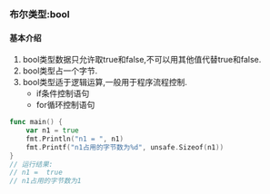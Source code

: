 ### 布尔类型:bool

#### 基本介绍
1. bool类型数据只允许取true和false,不可以用其他值代替true和false.
2. bool类型占一个字节.
3. bool类型适于逻辑运算,一般用于程序流程控制.
    - if条件控制语句
    - for循环控制语句
```go
func main() {
	var n1 = true
	fmt.Println("n1 = ", n1)
	fmt.Printf("n1占用的字节数为%d", unsafe.Sizeof(n1))
}
// 运行结果:
// n1 =  true
// n1占用的字节数为1
```
